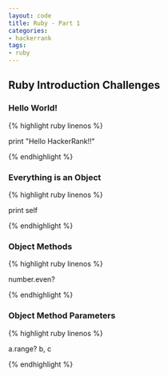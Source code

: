 ```yaml
---
layout: code
title: Ruby - Part 1
categories: 
- hackerrank
tags:
- ruby
---
```

## Ruby Introduction Challenges

### Hello World!
{% highlight ruby linenos %}

print "Hello HackerRank!!"

{% endhighlight %}

### Everything is an Object
{% highlight ruby linenos %}

print self

{% endhighlight %}

<!--break-->

### Object Methods
{% highlight ruby linenos %}

number.even?

{% endhighlight %}

### Object Method Parameters
{% highlight ruby linenos %}

a.range? b, c

{% endhighlight %}